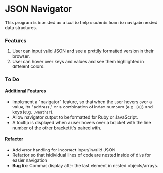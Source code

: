 # JSON Navigator

This program is intended as a tool to help students learn to navigate nested data structures.

### Features

1. User can input valid JSON and see a prettily formatted version in their browser.
1. User can hover over keys and values and see them highlighted in different colors.

### To Do

#### Additional Features

- Implement a "navigator" feature, so that when the user hovers over a value, its "address," or a combination of index numbers (e.g. `[0]`) and keys (e.g. `.weather`).
- Allow navigator output to be formatted for Ruby or JavaScript.
- A tooltip is displayed when a user hovers over a bracket with the line number of the other bracket it's paired with.

#### Refactor

- Add error handling for incorrect input/invalid JSON.
- Refactor so that inidividual lines of code are nested inside of divs for easier navigation
- **Bug fix**: Commas display after the last element in nested objects/arrays.
